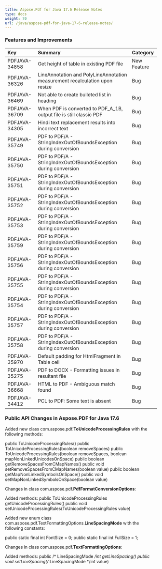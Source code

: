 ```yaml
---
title: Aspose.Pdf for Java 17.6 Release Notes
type: docs
weight: 70
url: /java/aspose-pdf-for-java-17-6-release-notes/
---
```


### **Features and Improvements**

|**Key**|**Summary**|**Category**|
| :- | :- | :- |
|PDFJAVA-34858|Get height of table in existing PDF file|New Feature|
|PDFJAVA-36326|LineAnnotation and PolyLineAnnotation measurement recalculation upon resize|Bug|
|PDFJAVA-36469|Not able to create bulleted list in heading|Bug|
|PDFJAVA-36709|When PDF is converted to PDF_A_1B, output file is still classic PDF|Bug|
|PDFJAVA-34305|Hindi text replacement results into incorrect text|Bug|
|PDFJAVA-35749|PDF to PDF/A - StringIndexOutOfBoundsException during conversion|Bug|
|PDFJAVA-35750|PDF to PDF/A - StringIndexOutOfBoundsException during conversion|Bug|
|PDFJAVA-35751|PDF to PDF/A - StringIndexOutOfBoundsException during conversion|Bug|
|PDFJAVA-35752|PDF to PDF/A - StringIndexOutOfBoundsException during conversion|Bug|
|PDFJAVA-35753|PDF to PDF/A - StringIndexOutOfBoundsException during conversion|Bug|
|PDFJAVA-35759|PDF to PDF/A - StringIndexOutOfBoundsException during conversion|Bug|
|PDFJAVA-35756|PDF to PDF/A - StringIndexOutOfBoundsException during conversion|Bug|
|PDFJAVA-35755|PDF to PDF/A - StringIndexOutOfBoundsException during conversion|Bug|
|PDFJAVA-35754|PDF to PDF/A - StringIndexOutOfBoundsException during conversion|Bug|
|PDFJAVA-35757|PDF to PDF/A - StringIndexOutOfBoundsException during conversion|Bug|
|PDFJAVA-35758|PDF to PDF/A - StringIndexOutOfBoundsException during conversion|Bug|
|PDFJAVA-35970|Default padding for HtmlFragment in Table cell|Bug|
|PDFJAVA-35275|PDF to DOCX - Formatting issues in resultant file|Bug|
|PDFJAVA-36668|HTML to PDF - Ambiguous match found|Bug|
|PDFJAVA-34412|PCL to PDF: Some text is absent|Bug|
### **Public API Changes in Aspose.PDF for Java 17.6**


Added new class com.aspose.pdf.**ToUnicodeProcessingRules** with the following methods:

public ToUnicodeProcessingRules()
public ToUnicodeProcessingRules(boolean removeSpaces)
public ToUnicodeProcessingRules(boolean removeSpaces, boolean mapNonLinkedUnicodesOnSpace)
public boolean getRemoveSpacesFromCMapNames()
public void setRemoveSpacesFromCMapNames(boolean value)
public boolean getMapNonLinkedSymbolsOnSpace()
public void setMapNonLinkedSymbolsOnSpace(boolean value)

Changes in class com.aspose.pdf.**PdfFormatConversionOptions**:

Added methods:
public ToUnicodeProcessingRules getUnicodeProcessingRules()
public void setUnicodeProcessingRules(ToUnicodeProcessingRules value)

Added new enum class com.aspose.pdf.TextFormattingOptions.**LineSpacingMode** with the following constants:

public static final int FontSize = 0;
public static final int FullSize = 1;

Changes in class com.aspose.pdf.**TextFormattingOptions**:

Added methods:
public /* LineSpacingMode */int getLineSpacing()
public void setLineSpacing(/* LineSpacingMode */int value)

